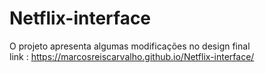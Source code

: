# Netflix-interface
 O projeto apresenta algumas modificações no design final <br>
 link : https://marcosreiscarvalho.github.io/Netflix-interface/
